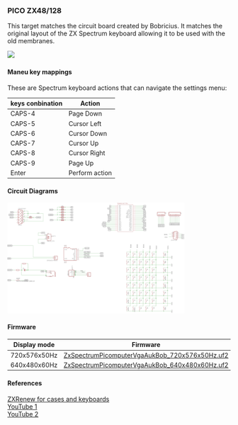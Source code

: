 ### PICO ZX48/128
This target matches the circuit board created by Bobricius.
It matches the original layout of the ZX Spectrum keyboard allowing it to be used with the old membranes.

<img src="pico_zx48_128_1.png" width="400"/>

#### Maneu key mappings
These are Spectrum keyboard actions that can navigate the settings menu:

| keys conbination | Action |
| - | - |
| CAPS-4 | Page Down |
| CAPS-5 | Cursor Left |
| CAPS-6 | Cursor Down |
| CAPS-7 | Cursor Up |
| CAPS-8 | Cursor Right |
| CAPS-9 | Page Up |
| Enter | Perform action |

#### Circuit Diagrams
<img src="pico_zx48_128_2.png" width="400"/>

#### Firmware
| Display mode | Firmware |
| - | - |
| 720x576x50Hz | [ZxSpectrumPicomputerVgaAukBob_720x576x50Hz.uf2](/uf2/ZxSpectrumPicomputerVgaAukBob_720x576x50Hz.uf2) |
| 640x480x60Hz | [ZxSpectrumPicomputerVgaAukBob_640x480x60Hz.uf2](/uf2/ZxSpectrumPicomputerVgaAukBob_640x480x60Hz.uf2) |

#### References
[ZXRenew for cases and keyboards](https://zxrenew.co.uk/)<br/>
[YouTube 1](https://www.youtube.com/watch?v=BvZBZUznZrY)<br/>
[YouTube 2](https://www.youtube.com/watch?v=LgOR_wKjtFk)<br/>

